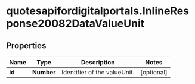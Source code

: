 # quotesapifordigitalportals.InlineResponse20082DataValueUnit

## Properties

Name | Type | Description | Notes
------------ | ------------- | ------------- | -------------
**id** | **Number** | Identifier of the valueUnit. | [optional] 


